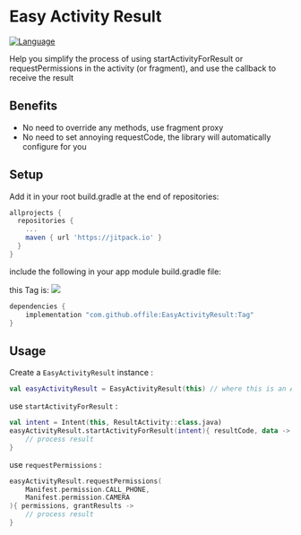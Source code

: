 Easy Activity Result
===================
[![Language](https://img.shields.io/badge/compatible-java%20%7C%20kotlin-brightgreen.svg)](https://www.github.com/offile/EasyActivityResult)

Help you simplify the process of using startActivityForResult 
or requestPermissions in the activity (or fragment), and use the callback to receive the result

## Benefits

- No need to override any methods, use fragment proxy
- No need to set annoying requestCode, the library will automatically configure for you

## Setup

Add it in your root build.gradle at the end of repositories:

```gradle
allprojects {
  repositories {
    ...
    maven { url 'https://jitpack.io' }
  }
}
```

include the following in your app module build.gradle file:

this Tag is:
[![](https://jitpack.io/v/offile/EasyActivityResult.svg)](https://jitpack.io/#offile/EasyActivityResult)

```gradle
dependencies {
    implementation "com.github.offile:EasyActivityResult:Tag"
}
```

## Usage

Create a `EasyActivityResult` instance :
```kotlin
val easyActivityResult = EasyActivityResult(this) // where this is an Activity or Fragment instance
```

use `startActivityForResult` :
```kotlin
val intent = Intent(this, ResultActivity::class.java)
easyActivityResult.startActivityForResult(intent){ resultCode, data ->
    // process result
}
```

use `requestPermissions` :
```kotlin
easyActivityResult.requestPermissions(
    Manifest.permission.CALL_PHONE,
    Manifest.permission.CAMERA
){ permissions, grantResults ->
    // process result
}
```
